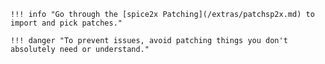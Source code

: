 	!!! info "Go through the [spice2x Patching](/extras/patchsp2x.md) to import and pick patches."

	!!! danger "To prevent issues, avoid patching things you don't absolutely need or understand."